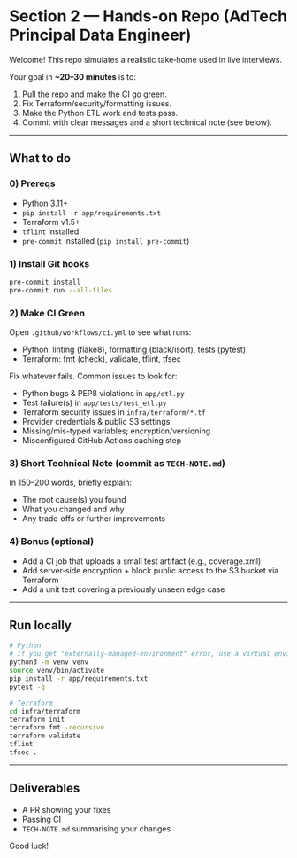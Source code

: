 # Section 2 — Hands‑on Repo (AdTech Principal Data Engineer)

Welcome! This repo simulates a realistic take‑home used in live interviews.

Your goal in **~20–30 minutes** is to:
1) Pull the repo and make the CI go green.
2) Fix Terraform/security/formatting issues.
3) Make the Python ETL work and tests pass.
4) Commit with clear messages and a short technical note (see below).

---

## What to do

### 0) Prereqs
- Python 3.11+
- `pip install -r app/requirements.txt`
- Terraform v1.5+
- `tflint` installed
- `pre-commit` installed (`pip install pre-commit`)

### 1) Install Git hooks
```bash
pre-commit install
pre-commit run --all-files
```

### 2) Make CI Green
Open `.github/workflows/ci.yml` to see what runs:
- Python: linting (flake8), formatting (black/isort), tests (pytest)
- Terraform: fmt (check), validate, tflint, tfsec

Fix whatever fails. Common issues to look for:
- Python bugs & PEP8 violations in `app/etl.py`
- Test failure(s) in `app/tests/test_etl.py`
- Terraform security issues in `infra/terraform/*.tf`
- Provider credentials & public S3 settings
- Missing/mis-typed variables; encryption/versioning
- Misconfigured GitHub Actions caching step

### 3) Short Technical Note (commit as `TECH-NOTE.md`)
In 150–200 words, briefly explain:
- The root cause(s) you found
- What you changed and why
- Any trade‑offs or further improvements

### 4) Bonus (optional)
- Add a CI job that uploads a small test artifact (e.g., coverage.xml)
- Add server‑side encryption + block public access to the S3 bucket via Terraform
- Add a unit test covering a previously unseen edge case

---

## Run locally

```bash
# Python
# If you get "externally-managed-environment" error, use a virtual environment:
python3 -m venv venv
source venv/bin/activate
pip install -r app/requirements.txt
pytest -q

# Terraform
cd infra/terraform
terraform init
terraform fmt -recursive
terraform validate
tflint
tfsec .
```

---

## Deliverables

- A PR showing your fixes
- Passing CI
- `TECH-NOTE.md` summarising your changes

Good luck!

